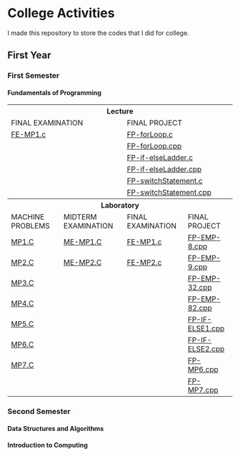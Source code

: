 # College Activities

I made this repository to store the codes that I did for college.

## First Year
### First Semester
#### Fundamentals of Programming

<table>
  <tbody>
    <!-- LECTURE -->
    <tr>
        <th colspan="4">Lecture</th>
    </tr>
    <tr>
      <td colspan="2">FINAL EXAMINATION</td>
      <td colspan="2">FINAL PROJECT</td>
    </tr>
    <tr>
      <td colspan="2"><a
        href="https://github.com/Vhelkhana/College-Activities/blob/main/fundamentals-of-programming/lecture/final-examination/FE-MP1.c">
        FE-MP1.c</a></td>
      <td colspan="2"><a
        href="https://github.com/Vhelkhana/College-Activities/blob/main/fundamentals-of-programming/lecture/final-project/FP-forLoop.c">
        FP-forLoop.c</a></td>
    </tr>
    <tr>
      <td colspan="2"></td>
      <td colspan="2"><a
        href="https://github.com/Vhelkhana/College-Activities/blob/main/fundamentals-of-programming/lecture/final-project/FP-forLoop.cpp">
        FP-forLoop.cpp</a></td>
    </tr>
    <tr>
      <td colspan="2"></td>
      <td colspan="2"><a
        href="https://github.com/Vhelkhana/College-Activities/blob/main/fundamentals-of-programming/lecture/final-project/FP-if-elseLadder.c">
        FP-if-elseLadder.c</a></td>
    </tr>
    <tr>
      <td colspan="2"></td>
      <td colspan="2"><a
        href="https://github.com/Vhelkhana/College-Activities/blob/main/fundamentals-of-programming/lecture/final-project/FP-if-elseLadder.cpp">
        FP-if-elseLadder.cpp</a></td>
    </tr>
    <tr>
      <td colspan="2"></td>
      <td colspan="2"><a
        href="https://github.com/Vhelkhana/College-Activities/blob/main/fundamentals-of-programming/lecture/final-project/FP-switchStatement.c">
        FP-switchStatement.c</a></td>
    </tr>
    <tr>
      <td colspan="2"></td>
      <td colspan="2"><a
        href="https://github.com/Vhelkhana/College-Activities/blob/main/fundamentals-of-programming/lecture/final-project/FP-switchStatement.cpp">
        FP-switchStatement.cpp</a></td>
    </tr>
    <!-- LABORATORY -->
    <tr>
      <th colspan="4">Laboratory</th>
    </tr>
    <tr>
      <td>MACHINE PROBLEMS</td>
      <td>MIDTERM EXAMINATION</td>
      <td>FINAL EXAMINATION</td>
      <td>FINAL PROJECT</td>
    </tr>
    <tr>
      <td><a
        href="https://github.com/Vhelkhana/College-Activities/blob/main/fundamentals-of-programming/laboratory/machine-problems/MP1.C">
        MP1.C</a></td>
      <td><a
        href="https://github.com/Vhelkhana/College-Activities/blob/main/fundamentals-of-programming/laboratory/midterm-examination/ME-MP1.C">
        ME-MP1.C</a></td>
      <td><a
        href="https://github.com/Vhelkhana/College-Activities/blob/main/fundamentals-of-programming/laboratory/final-examination/FE-MP1.c">
        FE-MP1.c</a></td>
      <td><a
        href="https://github.com/Vhelkhana/College-Activities/blob/main/fundamentals-of-programming/laboratory/final-project/FP-EMP-8.cpp">
        FP-EMP-8.cpp</a></td>
    </tr>
    <tr>
      <td><a
        href="https://github.com/Vhelkhana/College-Activities/blob/main/fundamentals-of-programming/laboratory/machine-problems/MP2.C">
        MP2.C</a></td>
      <td><a
        href="https://github.com/Vhelkhana/College-Activities/blob/main/fundamentals-of-programming/laboratory/midterm-examination/ME-MP2.C">
        ME-MP2.C</a></td>
      <td><a
        href="https://github.com/Vhelkhana/College-Activities/blob/main/fundamentals-of-programming/laboratory/final-examination/FE-MP2.c">
        FE-MP2.c</a></td>
      <td><a
        href="https://github.com/Vhelkhana/College-Activities/blob/main/fundamentals-of-programming/laboratory/final-project/FP-EMP-9.cpp">
        FP-EMP-9.cpp</a></td>
    </tr>
    <tr>
      <td><a
        href="https://github.com/Vhelkhana/College-Activities/blob/main/fundamentals-of-programming/laboratory/machine-problems/MP3.C">
        MP3.C</a></td>
      <td></td>
      <td></td>
      <td><a
        href="https://github.com/Vhelkhana/College-Activities/blob/main/fundamentals-of-programming/laboratory/final-project/FP-EMP-32.cpp">
        FP-EMP-32.cpp</a></td>
    </tr>
    <tr>
      <td><a
        href="https://github.com/Vhelkhana/College-Activities/blob/main/fundamentals-of-programming/laboratory/machine-problems/MP4.C">
        MP4.C</a></td>
      <td></td>
      <td></td>
      <td><a
        href="https://github.com/Vhelkhana/College-Activities/blob/main/fundamentals-of-programming/laboratory/final-project/FP-EMP-82.cpp">
        FP-EMP-82.cpp</a></td>
    </tr>
    <tr>
      <td><a
        href="https://github.com/Vhelkhana/College-Activities/blob/main/fundamentals-of-programming/laboratory/machine-problems/MP5.C">
        MP5.C</a></td>
      <td></td>
      <td></td>
      <td><a
        href="https://github.com/Vhelkhana/College-Activities/blob/main/fundamentals-of-programming/laboratory/final-project/FP-IF-ELSE1.cpp">
        FP-IF-ELSE1.cpp</a></td>
    </tr>
    <tr>
      <td><a
        href="https://github.com/Vhelkhana/College-Activities/blob/main/fundamentals-of-programming/laboratory/machine-problems/MP6.c">
        MP6.C</a></td>
      <td></td>
      <td></td>
      <td><a
        href="https://github.com/Vhelkhana/College-Activities/blob/main/fundamentals-of-programming/laboratory/final-project/FP-IF-ELSE2.cpp">
        FP-IF-ELSE2.cpp</a></td>
    </tr>
    <tr>
      <td><a
        href="https://github.com/Vhelkhana/College-Activities/blob/main/fundamentals-of-programming/laboratory/machine-problems/MP7.c">
        MP7.C</a></td>
      <td></td>
      <td></td>
      <td><a
        href="https://github.com/Vhelkhana/College-Activities/blob/main/fundamentals-of-programming/laboratory/final-project/FP-MP6.cpp">
        FP-MP6.cpp</a></td>
    </tr>
    <tr>
      <td></td>
      <td></td>
      <td></td>
      <td><a
        href="https://github.com/Vhelkhana/College-Activities/blob/main/fundamentals-of-programming/laboratory/final-project/FP-MP7.cpp">
        FP-MP7.cpp</a></td>
    </tr>
  </tbody>
</table>

### Second Semester
#### Data Structures and Algorithms
#### Introduction to Computing
